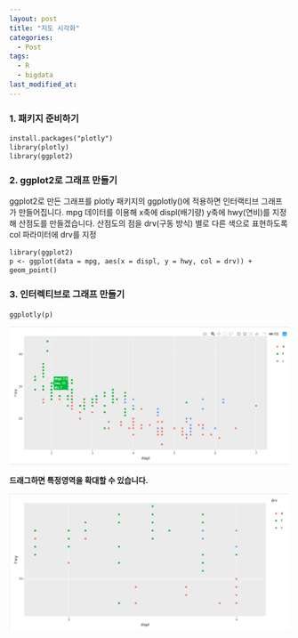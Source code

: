 ```yaml
---
layout: post
title: "지도 시각화"
categories:
  - Post
tags:
  - R
  - bigdata
last_modified_at: 
---
```


### 1. 패키지 준비하기

```
install.packages("plotly")
library(plotly)
library(ggplot2)
```

### 2. ggplot2로 그래프 만들기
ggplot2로 만든 그래프를 plotly 패키지의 ggplotly()에 적용하면 인터랙티브 그래프가 만들어집니다.
mpg 데이터를 이용해 x축에 displ(배기량) y축에 hwy(연비)를 지정해 산점도를 만들겠습니다. 산점도의 점을 drv(구동 방식) 별로 다른 색으로 표현하도록 col 파라미터에 drv를 지정


```
library(ggplot2)
p <- ggplot(data = mpg, aes(x = displ, y = hwy, col = drv)) + geom_point()
```
### 3. 인터렉티브로 그래프 만들기
```
ggplotly(p)
```
![1](/img/06_07_1.png) 

**드래그하면 특정영역을 확대할 수 있습니다.**

![1](/img/06_07_2.jpg) 